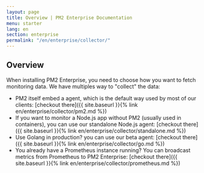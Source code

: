 ```yaml
---
layout: page
title: Overview | PM2 Enterprise Documentation
menu: starter
lang: en
section: enterprise
permalink: "/en/enterprise/collector/"
---
```


## Overview

When installing PM2 Enterprise, you need to choose how you want to fetch monitoring data. We have multiples way to "collect" the data:

- PM2 itself embed a agent, which is the default way used by most of our clients: [checkout there]({{ site.baseurl }}{% link en/enterprise/collector/pm2.md %})
- If you want to monitor a Node.js app without PM2 (usually used in containers), you can use our standalone Node.js agent: [checkout there]({{ site.baseurl }}{% link en/enterprise/collector/standalone.md %})
- Use Golang in production? you can use our beta agent: [checkout there]({{ site.baseurl }}{% link en/enterprise/collector/go.md %})
- You already have a Prometheus instance running? You can broadcast metrics from Prometheus to PM2 Enterprise: [checkout there]({{ site.baseurl }}{% link en/enterprise/collector/prometheus.md %})
